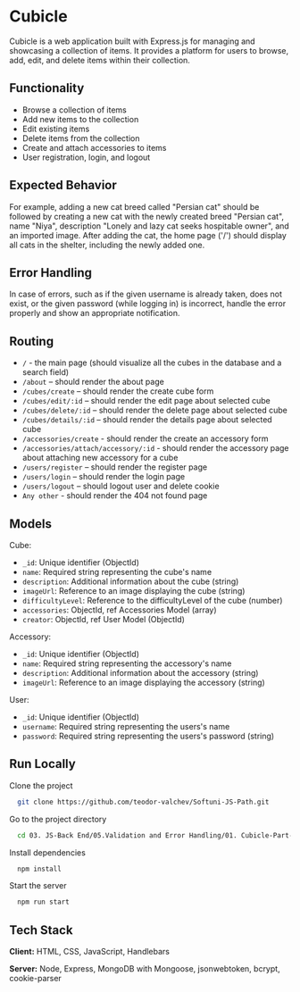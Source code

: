 
# Cubicle

Cubicle is a web application built with Express.js for managing and showcasing a collection of items. It provides a platform for users to browse, add, edit, and delete items within their collection.

## Functionality

- Browse a collection of items
- Add new items to the collection
- Edit existing items
- Delete items from the collection
- Create and attach accessories to items
- User registration, login, and logout

## Expected Behavior

For example, adding a new cat breed called "Persian cat" should be followed by creating a new cat with the newly created breed "Persian cat", name "Niya", description "Lonely and lazy cat seeks hospitable owner", and an imported image. After adding the cat, the home page ('/') should display all cats in the shelter, including the newly added one.

## Error Handling
In case of errors, such as if the given username is already taken, does not exist, or the given password (while logging in) is incorrect, handle the error properly and show an appropriate notification.

## Routing

- `/` - the main page (should visualize all the cubes in the database and a search field)
- `/about` – should render the about page
- `/cubes/create` – should render the create cube form
- `/cubes/edit/:id` – should render the edit page about selected cube
- `/cubes/delete/:id` – should render the delete page about selected cube
- `/cubes/details/:id` – should render the details page about selected cube
- `/accessories/create` - should render the create an accessory form
- `/accessories/attach/accessory/:id` - should render the accessory page about attaching new accessory for a cube
- `/users/register` – should render the register page
- `/users/login` – should render the login page
- `/users/logout` – should logout user and delete cookie
- `Any other` - should render the 404 not found page

## Models
Cube:

- `_id`: Unique identifier (ObjectId)
- `name`: Required string representing the cube's name
- `description`: Additional information about the cube (string)
- `imageUrl`: Reference to an image displaying the cube (string)
- `difficultyLevel`: Reference to the difficultyLevel of the cube (number)
- `accessories`: ObjectId, ref Accessories Model (array)
- `creator`: ObjectId, ref User Model (ObjectId)

Accessory:

- `_id`: Unique identifier (ObjectId)
- `name`: Required string representing the accessory's name
- `description`: Additional information about the accessory (string)
- `imageUrl`: Reference to an image displaying the accessory (string)

User:

- `_id`: Unique identifier (ObjectId)
- `username`: Required string representing the users's name
- `password`: Required string representing the users's password (string)

## Run Locally

Clone the project

```bash
  git clone https://github.com/teodor-valchev/Softuni-JS-Path.git
```

Go to the project directory

```bash
  cd 03. JS-Back End/05.Validation and Error Handling/01. Cubicle-Part-4  
```

Install dependencies

```bash
  npm install
```

Start the server

```bash
  npm run start
```


## Tech Stack

**Client:** HTML, CSS, JavaScript, Handlebars

**Server:** Node, Express, MongoDB with Mongoose, jsonwebtoken, bcrypt, cookie-parser

